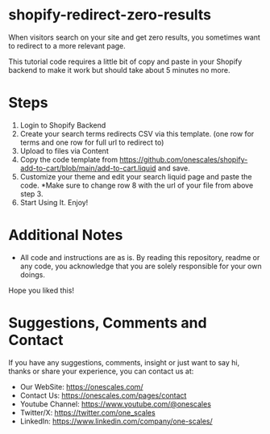 # shopify-redirect-zero-results

When visitors search on your site and get zero results, you sometimes want to redirect to a more relevant page. 

This tutorial code requires a little bit of copy and paste in your Shopify backend to make it work but should take about 5 minutes no more.

# Steps

1. Login to Shopify Backend
2. Create your search terms redirects CSV via this template. (one row for terms and one row for full url to redirect to)
3. Upload to files via Content
4. Copy the code template from https://github.com/onescales/shopify-add-to-cart/blob/main/add-to-cart.liquid and save.
5. Customize your theme and edit your search liquid page and paste the code. *Make sure to change row 8 with the url of your file from above step 3.
6. Start Using It. Enjoy!

# Additional Notes
- All code and instructions are as is. By reading this repository, readme or any code, you acknowledge that you are solely responsible for your own doings.

Hope you liked this!

# Suggestions, Comments and Contact
If you have any suggestions, comments, insight or just want to say hi, thanks or share your experience, you can contact us at:
- Our WebSite: https://onescales.com/
- Contact Us: https://onescales.com/pages/contact
- Youtube Channel: https://www.youtube.com/@onescales
- Twitter/X: https://twitter.com/one_scales
- LinkedIn: https://www.linkedin.com/company/one-scales/






